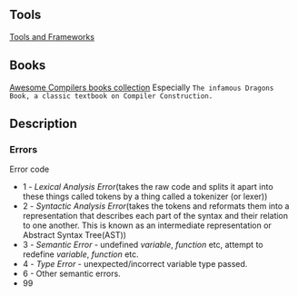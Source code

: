 ## Tools
[Tools and Frameworks](https://github.com/aalhour/awesome-compilers#c--c)

## Books
[Awesome Compilers books collection](https://github.com/aalhour/awesome-compilers#books)
Especially `The infamous Dragons Book, a classic textbook on Compiler Construction.`


## Description
### Errors
Error code
 - 1 - *Lexical Analysis Error*(takes the raw code and splits it apart into these things called tokens by a thing called a tokenizer (or lexer))
 - 2 - *Syntactic Analysis Error*(takes the tokens and reformats them into a representation that describes each part of the syntax and their relation to one another. This is known as an intermediate representation or Abstract Syntax Tree(AST))
 - 3 - *Semantic Error* - undefined *variable*, *function* etc, attempt to redefine *variable*, *function* etc.
 - 4 - *Type Error* - unexpected/incorrect variable type passed.
 - 6 - Other semantic errors.
 - 99

